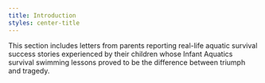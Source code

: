 ```yaml
---
title: Introduction
styles: center-title
---
```


This section includes letters from parents reporting real-life aquatic survival success stories experienced by their children whose Infant Aquatics survival swimming lessons proved to be the difference between triumph and tragedy.
